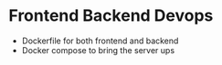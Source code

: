 # Frontend Backend Devops

- Dockerfile for both frontend and backend
- Docker compose to bring the server ups
